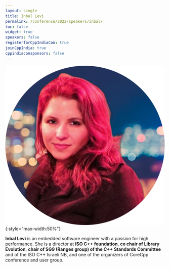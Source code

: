 ```yaml
---
layout: single
title: Inbal Levi
permalink: /conference/2022/speakers/inbal/
toc: false
widget: true
speakers: false
registerforCppIndiaCon: true
joinCppIndia: true
cppindiaconsponsors: false
---
```


![Inbal Levi](/conference/2022/graphics/inbal.png "Inbal Levi"){:style="max-width:50%"}

**Inbal Levi** is an embedded software engineer with a passion for high performance.
She is a director at **ISO C++ foundation**, **co chair of Library Evolution**, **chair of SG9 (Ranges group) of the C++ Standards Committee** and of the ISO C++ Israeli NB, and one of the organizers of CoreCpp conference and user group.
